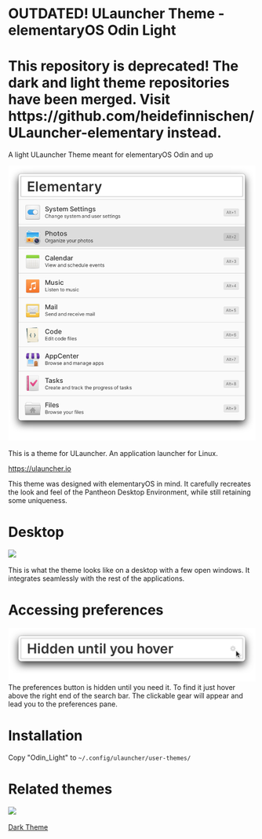 # OUTDATED! ULauncher Theme - elementaryOS Odin Light

<h1>This repository is deprecated! The dark and light theme repositories have been merged. Visit https://github.com/heidefinnischen/ULauncher-elementary instead.</h1>

A light ULauncher Theme meant for elementaryOS Odin and up

<img src="https://github.com/heidefinnischen/ULauncher-elementary_Light_Theme/blob/main/Resources/preview.png" width="600" />

This is a theme for ULauncher. An application launcher for Linux. 

https://ulauncher.io

This theme was designed with elementaryOS in mind. It carefully recreates the look and feel of the Pantheon Desktop Environment, while still retaining some uniqueness.

# Desktop

<img src="https://github.com/heidefinnischen/ULauncher-elementary_Light_Theme/blob/main/Resources/desktop-light.png"/>

This is what the theme looks like on a desktop with a few open windows. It integrates seamlessly with the rest of the applications.

# Accessing preferences

<img src="https://github.com/heidefinnischen/ULauncher-elementary_Light_Theme/blob/main/Resources/hidden_preferences.png" width="600" />
The preferences button is hidden until you need it. To find it just hover above the right end of the search bar. The clickable gear will appear and lead you to the preferences pane.

# Installation

Copy "Odin_Light" to  `~/.config/ulauncher/user-themes/`

# Related themes

<a href="https://github.com/heidefinnischen/ULauncher-elementary_Dark_Theme">
<img src="https://github.com/heidefinnischen/ULauncher-elementary_Dark_Theme/blob/main/Resources/preview.png" width="300"/> 
</a>

<br>

<a href="https://github.com/heidefinnischen/ULauncher-elementary_Dark_Theme"> Dark Theme </a>
